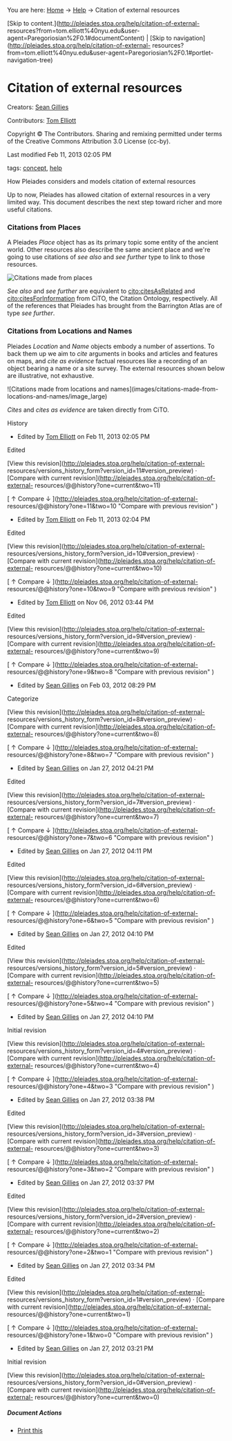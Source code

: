 You are here: [Home](http://pleiades.stoa.org/home) →
[Help](http://pleiades.stoa.org/help) →  Citation of external resources

[Skip to content.](http://pleiades.stoa.org/help/citation-of-external-
resources?from=tom.elliott%40nyu.edu&user-
agent=Paregoriosian%2F0.1#documentContent) | [Skip to
navigation](http://pleiades.stoa.org/help/citation-of-external-
resources?from=tom.elliott%40nyu.edu&user-agent=Paregoriosian%2F0.1#portlet-
navigation-tree)

#  Citation of external resources

Creators: [Sean Gillies](/author/sgillies)

Contributors: [Tom Elliott](/author/thomase)

Copyright © The Contributors. Sharing and remixing permitted under terms of
the Creative Commons Attribution 3.0 License (cc-by).

Last modified  Feb 11, 2013 02:05 PM

tags:  [concept](http://pleiades.stoa.org/search?Subject%3Alist=concept),
[help](http://pleiades.stoa.org/search?Subject%3Alist=help)

How Pleiades considers and models citation of external resources

Up to now, Pleiades has allowed citation of external resources in a very
limited way. This document describes the next step toward richer and more
useful citations.

### Citations from Places

A Pleiades _Place_ object has as its primary topic some entity of the ancient
world. Other resources also describe the same ancient place and we're going to
use citations of _see also_ and _see further_ type to link to those resources.

![Citations made from places](images/citations-made-from-places/image_large)

_See also_ and _see further_ are equivalent to
[cito:citesAsRelated](http://purl.org/spar/cito/citesAsRelated) and
[cito:citesForInformation](http://purl.org/spar/cito/citesForInformation) from
CiTO, the Citation Ontology, respectively. All of the references that Pleiades
has brought from the Barrington Atlas are of type _see further_.

### Citations from Locations and Names

Pleiades _Location_ and _Name_ objects embody a number of assertions. To back
them up we aim to _cite_ arguments in books and articles and features on maps,
and _cite as evidence_ factual resources like a recording of an object bearing
a name or a site survey. The external resources shown below are illustrative,
not exhaustive.

![Citations made from locations and names](images/citations-made-from-
locations-and-names/image_large)

_Cites_ and _cites as evidence_ are taken directly from CiTO.

History

    

  * Edited by [Tom Elliott](http://pleiades.stoa.org/author/thomase) on Feb 11, 2013 02:05 PM 

Edited

[View this revision](http://pleiades.stoa.org/help/citation-of-external-
resources/versions_history_form?version_id=11#version_preview) · [Compare with
current revision](http://pleiades.stoa.org/help/citation-of-external-
resources/@@history?one=current&two=11)

[ ↑ Compare ↓ ](http://pleiades.stoa.org/help/citation-of-external-
resources/@@history?one=11&two=10 "Compare with previous revision" )

  * Edited by [Tom Elliott](http://pleiades.stoa.org/author/thomase) on Feb 11, 2013 02:04 PM 

Edited

[View this revision](http://pleiades.stoa.org/help/citation-of-external-
resources/versions_history_form?version_id=10#version_preview) · [Compare with
current revision](http://pleiades.stoa.org/help/citation-of-external-
resources/@@history?one=current&two=10)

[ ↑ Compare ↓ ](http://pleiades.stoa.org/help/citation-of-external-
resources/@@history?one=10&two=9 "Compare with previous revision" )

  * Edited by [Tom Elliott](http://pleiades.stoa.org/author/thomase) on Nov 06, 2012 03:44 PM 

Edited

[View this revision](http://pleiades.stoa.org/help/citation-of-external-
resources/versions_history_form?version_id=9#version_preview) · [Compare with
current revision](http://pleiades.stoa.org/help/citation-of-external-
resources/@@history?one=current&two=9)

[ ↑ Compare ↓ ](http://pleiades.stoa.org/help/citation-of-external-
resources/@@history?one=9&two=8 "Compare with previous revision" )

  * Edited by [Sean Gillies](http://pleiades.stoa.org/author/sgillies) on Feb 03, 2012 08:29 PM 

Categorize

[View this revision](http://pleiades.stoa.org/help/citation-of-external-
resources/versions_history_form?version_id=8#version_preview) · [Compare with
current revision](http://pleiades.stoa.org/help/citation-of-external-
resources/@@history?one=current&two=8)

[ ↑ Compare ↓ ](http://pleiades.stoa.org/help/citation-of-external-
resources/@@history?one=8&two=7 "Compare with previous revision" )

  * Edited by [Sean Gillies](http://pleiades.stoa.org/author/sgillies) on Jan 27, 2012 04:21 PM 

Edited

[View this revision](http://pleiades.stoa.org/help/citation-of-external-
resources/versions_history_form?version_id=7#version_preview) · [Compare with
current revision](http://pleiades.stoa.org/help/citation-of-external-
resources/@@history?one=current&two=7)

[ ↑ Compare ↓ ](http://pleiades.stoa.org/help/citation-of-external-
resources/@@history?one=7&two=6 "Compare with previous revision" )

  * Edited by [Sean Gillies](http://pleiades.stoa.org/author/sgillies) on Jan 27, 2012 04:11 PM 

Edited

[View this revision](http://pleiades.stoa.org/help/citation-of-external-
resources/versions_history_form?version_id=6#version_preview) · [Compare with
current revision](http://pleiades.stoa.org/help/citation-of-external-
resources/@@history?one=current&two=6)

[ ↑ Compare ↓ ](http://pleiades.stoa.org/help/citation-of-external-
resources/@@history?one=6&two=5 "Compare with previous revision" )

  * Edited by [Sean Gillies](http://pleiades.stoa.org/author/sgillies) on Jan 27, 2012 04:10 PM 

Edited

[View this revision](http://pleiades.stoa.org/help/citation-of-external-
resources/versions_history_form?version_id=5#version_preview) · [Compare with
current revision](http://pleiades.stoa.org/help/citation-of-external-
resources/@@history?one=current&two=5)

[ ↑ Compare ↓ ](http://pleiades.stoa.org/help/citation-of-external-
resources/@@history?one=5&two=4 "Compare with previous revision" )

  * Edited by [Sean Gillies](http://pleiades.stoa.org/author/sgillies) on Jan 27, 2012 04:10 PM 

Initial revision

[View this revision](http://pleiades.stoa.org/help/citation-of-external-
resources/versions_history_form?version_id=4#version_preview) · [Compare with
current revision](http://pleiades.stoa.org/help/citation-of-external-
resources/@@history?one=current&two=4)

[ ↑ Compare ↓ ](http://pleiades.stoa.org/help/citation-of-external-
resources/@@history?one=4&two=3 "Compare with previous revision" )

  * Edited by [Sean Gillies](http://pleiades.stoa.org/author/sgillies) on Jan 27, 2012 03:38 PM 

Edited

[View this revision](http://pleiades.stoa.org/help/citation-of-external-
resources/versions_history_form?version_id=3#version_preview) · [Compare with
current revision](http://pleiades.stoa.org/help/citation-of-external-
resources/@@history?one=current&two=3)

[ ↑ Compare ↓ ](http://pleiades.stoa.org/help/citation-of-external-
resources/@@history?one=3&two=2 "Compare with previous revision" )

  * Edited by [Sean Gillies](http://pleiades.stoa.org/author/sgillies) on Jan 27, 2012 03:37 PM 

Edited

[View this revision](http://pleiades.stoa.org/help/citation-of-external-
resources/versions_history_form?version_id=2#version_preview) · [Compare with
current revision](http://pleiades.stoa.org/help/citation-of-external-
resources/@@history?one=current&two=2)

[ ↑ Compare ↓ ](http://pleiades.stoa.org/help/citation-of-external-
resources/@@history?one=2&two=1 "Compare with previous revision" )

  * Edited by [Sean Gillies](http://pleiades.stoa.org/author/sgillies) on Jan 27, 2012 03:34 PM 

Edited

[View this revision](http://pleiades.stoa.org/help/citation-of-external-
resources/versions_history_form?version_id=1#version_preview) · [Compare with
current revision](http://pleiades.stoa.org/help/citation-of-external-
resources/@@history?one=current&two=1)

[ ↑ Compare ↓ ](http://pleiades.stoa.org/help/citation-of-external-
resources/@@history?one=1&two=0 "Compare with previous revision" )

  * Edited by [Sean Gillies](http://pleiades.stoa.org/author/sgillies) on Jan 27, 2012 03:21 PM 

Initial revision

[View this revision](http://pleiades.stoa.org/help/citation-of-external-
resources/versions_history_form?version_id=0#version_preview) · [Compare with
current revision](http://pleiades.stoa.org/help/citation-of-external-
resources/@@history?one=current&two=0)

##### Document Actions

  * [Print this](javascript:this.print\(\); "" )

